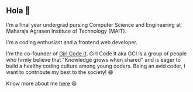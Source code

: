 ## Hola 👋

I'm a final year undergrad pursing Computer Science and Engineering at Maharaja Agrasen Institute of Technology (MAIT).

I'm a coding enthusiast and a frontend web developer. 

I'm the co-founder of [Girl Code It](https://www.linkedin.com/company/girl-code-it/). Girl Code It aka GCI is a group of people who firmly believe that "Knowledge grows when shared" and is eager to build a healthy coding culture among young coders. Being an avid coder, I want to contribute my best to the society! 😄

Know more about me [here](https://vaishali-thakur.netlify.app/) :smiley:
